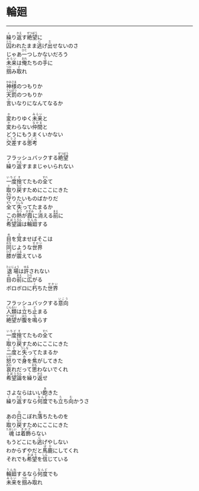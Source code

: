 # 輪廻
---
<lyric>
<ruby>繰<rt>く</rt></ruby>り<ruby>返<rt>かえ</rt></ruby>す<ruby>絶望<rt>ぜつぼう</rt></ruby>に<br/>
<ruby>囚<rt>とら</rt></ruby>われたまま<ruby>逃<rt>に</rt></ruby>げ<ruby>出<rt>だ</rt></ruby>せないのさ<br/>
じゃあ<ruby>一<rt>ひと</rt></ruby>つしかないだろう<br/>
<ruby>未来<rt>みらい</rt></ruby>は<ruby>俺<rt>おれ</rt></ruby>たちの<ruby>手<rt>て</rt></ruby>に<br/>
<ruby>掴<rt>つか</rt></ruby>み<ruby>取<rt>と</rt></ruby>れ<br/>
<br/>
<ruby>神<rt>かみ</rt></ruby><ruby>様<rt>さま</rt></ruby>のつもりか<br/>
<ruby>天罰<rt>てんばつ</rt></ruby>のつもりか<br/>
<ruby>言<rt>い</rt></ruby>いなりになんてなるか<br/>
<br/>
<ruby>変<rt>か</rt></ruby>わりゆく<ruby>未来<rt>みらい</rt></ruby>と<br/>
<ruby>変<rt>か</rt></ruby>わらない<ruby>仲間<rt>なかま</rt></ruby>と<br/>
どうにもうまくいかない<br/>
<ruby>交差<rt>こうさ</rt></ruby>する<ruby>思考<rt>しこう</rt></ruby><br/>
<br/>
フラッシュバックする<ruby>絶望<rt>ぜつぼう</rt></ruby><br/>
<ruby>繰<rt>く</rt></ruby>り<ruby>返<rt>かえ</rt></ruby>すままじゃいられない<br/>
<br/>
<ruby>一度<rt>いちど</rt></ruby><ruby>捨<rt>す</rt></ruby>てたもの<ruby>全<rt>すべ</rt></ruby>て<br/>
<ruby>取<rt>と</rt></ruby>り<ruby>戻<rt>もど</rt></ruby>すためにここにきた<br/>
<ruby>守<rt>まも</rt></ruby>りたいものばかりだ<br/>
<ruby>全<rt>すべ</rt></ruby>て<ruby>失<rt>うしな</rt></ruby>ってたまるか<br/>
この<ruby>熱<rt>ねつ</rt></ruby>が<ruby>霞<rt>かすみ</rt></ruby>に<ruby>消<rt>き</rt></ruby>える<ruby>前<rt>まえ</rt></ruby>に<br/>
<ruby>希望<rt>きぼう</rt></ruby><ruby>論<rt>ろん</rt></ruby>は<ruby>輪廻<rt>りんね</rt></ruby>する<br/>
<br/>
<ruby>目<rt>め</rt></ruby>を<ruby>覚<rt>さ</rt></ruby>ませばそこは<br/>
<ruby>同<rt>おな</rt></ruby>じような<ruby>世界<rt>せかい</rt></ruby><br/>
<ruby>膝<rt>ひざ</rt></ruby>が<ruby>震<rt>ふる</rt></ruby>えている<br/>
<br/>
<ruby>退場<rt>たいじょう</rt></ruby>は<ruby>許<rt>ゆる</rt></ruby>されない<br/>
<ruby>目<rt>め</rt></ruby>の<ruby>前<rt>まえ</rt></ruby>に<ruby>広<rt>ひろ</rt></ruby>がる<br/>
ボロボロに<ruby>朽<rt>く</rt></ruby>ちた<ruby>世界<rt>せかい</rt></ruby><br/>
<br/>
フラッシュバックする<ruby>意向<rt>いこう</rt></ruby><br/>
<ruby>人類<rt>じんるい</rt></ruby>は<ruby>立<rt>た</rt></ruby>ち<ruby>止<rt>ど</rt></ruby>まる<br/>
<ruby>絶望<rt>ぜつぼう</rt></ruby>が<ruby>腹<rt>はら</rt></ruby>を<ruby>鳴<rt>な</rt></ruby>らす<br/>
<br/>
<ruby>一度<rt>いちど</rt></ruby><ruby>捨<rt>す</rt></ruby>てたもの<ruby>全<rt>すべ</rt></ruby>て<br/>
<ruby>取<rt>と</rt></ruby>り<ruby>戻<rt>もど</rt></ruby>すためにここにきた<br/>
<ruby>二<rt>に</rt></ruby><ruby>度<rt>ど</rt></ruby>と<ruby>失<rt>うしな</rt></ruby>ってたまるか<br/>
<ruby>怒<rt>いか</rt></ruby>りで<ruby>身<rt>み</rt></ruby>を<ruby>焦<rt>こ</rt></ruby>がしてきた<br/>
<ruby>哀<rt>あわ</rt></ruby>れだって<ruby>思<rt>おも</rt></ruby>わないでくれ<br/>
<ruby>希望<rt>きぼう</rt></ruby><ruby>論<rt>ろん</rt></ruby>を<ruby>繰<rt>く</rt></ruby>り<ruby>返<rt>かえ</rt></ruby>せ<br/>
<br/>
さよならはいい<ruby>飽<rt>あ</rt></ruby>きた<br/>
<ruby>繰<rt>く</rt></ruby>り<ruby>返<rt>かえ</rt></ruby>すなら<ruby>何度<rt>なんど</rt></ruby>でも<ruby>立<rt>た</rt></ruby>ち<ruby>向<rt>む</rt></ruby>かうさ<br/>
<br/>
あの<ruby>日<rt>ひ</rt></ruby>こぼれ<ruby>落<rt>お</rt></ruby>ちたものを<br/>
<ruby>取<rt>と</rt></ruby>り<ruby>戻<rt>もど</rt></ruby>すためにここにきた<br/>
<ruby>魂<rt>たましい</rt></ruby>は<ruby>着飾<rt>きかざ</rt></ruby>らない<br/>
もうどこにも<ruby>逃<rt>に</rt></ruby>げやしない<br/>
わからずやだと<ruby>馬鹿<rt>ばか</rt></ruby>にしてくれ<br/>
それでも<ruby>希望<rt>きぼう</rt></ruby>を<ruby>信<rt>しん</rt></ruby>じている<br/>
<br/>
<ruby>輪廻<rt>りんね</rt></ruby>するなら<ruby>何度<rt>なんど</rt></ruby>でも<br/>
<ruby>未来<rt>みらい</rt></ruby>を<ruby>掴<rt>つか</rt></ruby>み<ruby>取<rt>と</rt></ruby>れ<br/>
</lyric>
